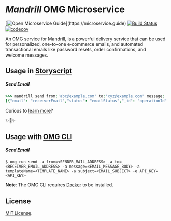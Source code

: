 # _Mandrill_ OMG Microservice

[![Open Microservice Guide](https://img.shields.io/badge/OMG%20Enabled-👍-green.svg?)](https://microservice.guide)
[![Build Status](https://travis-ci.com/omg-services/mandrill.svg?branch=master)](https://travis-ci.com/heaptracetechnology/microservice-mandrill)
[![codecov](https://codecov.io/gh/omg-services/mandrill/branch/master/graph/badge.svg)](https://codecov.io/gh/heaptracetechnology/microservice-mandrill)

An OMG service for Mandrill, is a powerful delivery service that can be used for personalized, one-to-one e-commerce emails, and automated transactional emails like password resets, order confirmations, and welcome messages.

## Usage in [Storyscript](https://storyscript.io/)

##### Send Email
```coffee
>>> mandrill send from:'abc@example.com' to:'xyz@example.com' message:'messageBody' templateName:'templateName' subject:'emailSubject'
[{"email": "receiverEmail","status": "emailStatus","_id": "operationId","reject_reason": "reasonToReject"}]
```

Curious to [learn more](https://docs.storyscript.io/)?

✨🍰✨

## Usage with [OMG CLI](https://www.npmjs.com/package/omg)

##### Send Email
```shell
$ omg run send -a from=<SENDER_MAIL_ADDRESS> -a to=<RECEIVER_EMAIL_ADDRESS> -a message=<EMAIL_MESSAGE_BODY> -a templateName=<TEMPLATE_NAME> -a subject=<EMAIL_SUBJECT> -e API_KEY=<API_KEY>
```
**Note**: The OMG CLI requires [Docker](https://docs.docker.com/install/) to be installed.

## License
[MIT License](https://github.com/heaptracetechnology/microservice-mandrill/blob/master/LICENSE).
